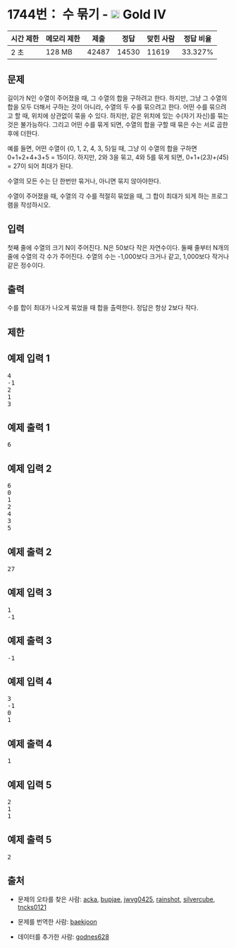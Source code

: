 # 1744번： 수 묶기 - <img src="https://static.solved.ac/tier_small/12.svg" style="height:20px" /> Gold IV



| 시간 제한 | 메모리 제한 | 제출 | 정답 | 맞힌 사람 | 정답 비율 |
| --- | --- | --- | --- | --- | --- |
| 2 초 | 128 MB | 42487 | 14530 | 11619 | 33.327% |
## 문제

길이가 N인 수열이 주어졌을 때, 그 수열의 합을 구하려고 한다. 하지만, 그냥 그 수열의 합을 모두 더해서 구하는 것이 아니라, 수열의 두 수를 묶으려고 한다. 어떤 수를 묶으려고 할 때, 위치에 상관없이 묶을 수 있다. 하지만, 같은 위치에 있는 수(자기 자신)를 묶는 것은 불가능하다. 그리고 어떤 수를 묶게 되면, 수열의 합을 구할 때 묶은 수는 서로 곱한 후에 더한다.

예를 들면, 어떤 수열이 {0, 1, 2, 4, 3, 5}일 때, 그냥 이 수열의 합을 구하면 0+1+2+4+3+5 = 15이다. 하지만, 2와 3을 묶고, 4와 5를 묶게 되면, 0+1+(2*3)+(4*5) = 27이 되어 최대가 된다.

수열의 모든 수는 단 한번만 묶거나, 아니면 묶지 않아야한다.

수열이 주어졌을 때, 수열의 각 수를 적절히 묶었을 때, 그 합이 최대가 되게 하는 프로그램을 작성하시오.

## 입력

첫째 줄에 수열의 크기 N이 주어진다. N은 50보다 작은 자연수이다. 둘째 줄부터 N개의 줄에 수열의 각 수가 주어진다. 수열의 수는 -1,000보다 크거나 같고, 1,000보다 작거나 같은 정수이다.

## 출력

수를 합이 최대가 나오게 묶었을 때 합을 출력한다. 정답은 항상 2보다 작다.

## 제한

## 예제 입력 1

<pre>4
-1
2
1
3
</pre>
## 예제 출력 1

<pre>6
</pre>
## 예제 입력 2

<pre>6
0
1
2
4
3
5
</pre>
## 예제 출력 2

<pre>27
</pre>
## 예제 입력 3

<pre>1
-1
</pre>
## 예제 출력 3

<pre>-1
</pre>
## 예제 입력 4

<pre>3
-1
0
1
</pre>
## 예제 출력 4

<pre>1
</pre>
## 예제 입력 5

<pre>2
1
1
</pre>
## 예제 출력 5

<pre>2
</pre>
## 출처

- 문제의 오타를 찾은 사람: [acka](/user/acka), [bupjae](/user/bupjae), [jwvg0425](/user/jwvg0425), [rainshot](/user/rainshot), [silvercube](/user/silvercube), [tncks0121](/user/tncks0121)

- 문제를 번역한 사람: [baekjoon](/user/baekjoon)

- 데이터를 추가한 사람: [godnes628](/user/godnes628)